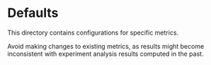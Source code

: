 # Defaults

This directory contains configurations for specific metrics.

Avoid making changes to existing metrics, as results might become inconsistent with experiment analysis results computed in the past.
